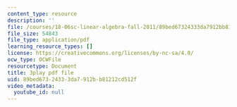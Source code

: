 ```yaml
---
content_type: resource
description: ''
file: /courses/18-06sc-linear-algebra-fall-2011/89bed67324333da7912bb81212cd512f_Ts3o2I8_Mxc.pdf
file_size: 54843
file_type: application/pdf
learning_resource_types: []
license: https://creativecommons.org/licenses/by-nc-sa/4.0/
ocw_type: OCWFile
resourcetype: Document
title: 3play pdf file
uid: 89bed673-2433-3da7-912b-b81212cd512f
video_metadata:
  youtube_id: null
---
```

